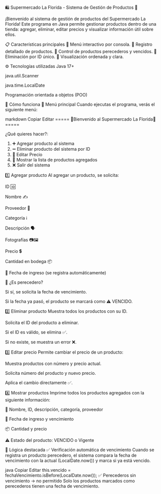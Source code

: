 🛍️ Supermercado La Florida - Sistema de Gestión de Productos 🛒

¡Bienvenido al sistema de gestión de productos del Supermercado La Florida!
Este programa en Java permite gestionar productos dentro de una tienda: agregar, eliminar, editar precios y visualizar información útil sobre ellos.

📋 Características principales
🔹 Menú interactivo por consola.
🔹 Registro detallado de productos.
🔹 Control de productos perecederos y vencidos.
🔹 Eliminación por ID único.
🔹 Visualización ordenada y clara.

⚙️ Tecnologías utilizadas
Java 17+

java.util.Scanner

java.time.LocalDate

Programación orientada a objetos (POO)

🚀 Cómo funciona
📌 Menú principal
Cuando ejecutas el programa, verás el siguiente menú:

markdown
Copiar
Editar
===== 👋Bienvenido al Supermercado La Florida👋 =====

¿Qué quieres hacer?: 
  1. ➕ Agregar producto al sistema
  2. ➖ Eliminar producto del sistema por ID
  3. 💱 Editar Precio
  4. 👀 Mostrar la lista de productos agregados
  5. ❌ Salir del sistema


1️⃣ Agregar producto
Al agregar un producto, se solicita:

ID 🆔

Nombre ✍️

Proveedor 🚚

Categoría ℹ️

Descripción 🗣️

Fotografías 📷🖼️

Precio 💲

Cantidad en bodega 📦

📅 Fecha de ingreso (se registra automáticamente)

🍎 ¿Es perecedero?

Si sí, se solicita la fecha de vencimiento.

Si la fecha ya pasó, el producto se marcará como ⚠️ VENCIDO.



2️⃣ Eliminar producto
Muestra todos los productos con su ID.

Solicita el ID del producto a eliminar.

Si el ID es válido, se elimina ✅.

Si no existe, se muestra un error ❌.



3️⃣ Editar precio
Permite cambiar el precio de un producto:

Muestra productos con número y precio actual.

Solicita número del producto y nuevo precio.

Aplica el cambio directamente ✅.



4️⃣ Mostrar productos
Imprime todos los productos agregados con la siguiente información:

📄 Nombre, ID, descripción, categoría, proveedor

📅 Fecha de ingreso y vencimiento

📦 Cantidad y precio

⚠️ Estado del producto: VENCIDO o Vigente



🧠 Lógica destacada
✅ Verificación automática de vencimiento
Cuando se registra un producto perecedero, el sistema compara la fecha de vencimiento con la actual (LocalDate.now()) y marca si ya está vencido.

java
Copiar
Editar
this.vencido = fechaVencimiento.isBefore(LocalDate.now());
✅ Perecederos sin vencimiento → no permitido
Solo los productos marcados como perecederos tienen una fecha de vencimiento.

